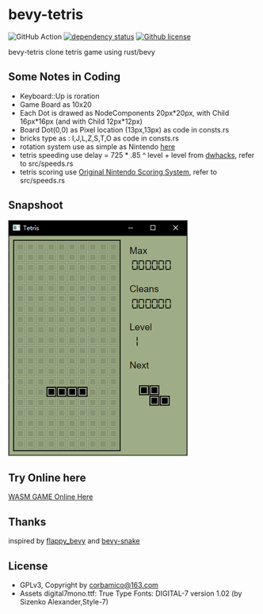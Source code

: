 # bevy-tetris

![GitHub Action](https://github.com/corbamico/bevy-tetris/workflows/Rust/badge.svg)
[![dependency status](https://deps.rs/repo/github/corbamico/bevy-tetris/status.svg)](https://deps.rs/repo/github/corbamico/bevy-tetris)
[![Github license](https://img.shields.io/github/license/corbamico/bevy-tetris.svg)](https://github.com/corbamico/bevy-tetris/blob/master/LICENSE)  

bevy-tetris clone tetris game using rust/bevy

## Some Notes in Coding

* Keyboard::Up is roration
* Game Board as 10x20
* Each Dot is drawed as NodeComponents 20px\*20px, with Child 16px\*16px (and with Child 12px\*12px)
* Board Dot(0,0) as Pixel location (13px,13px) as code in consts.rs
* bricks type as : I,J,L,Z,S,T,O as code in consts.rs
* rotation system use as simple as Nintendo [here](https://tetris.fandom.com/wiki/Nintendo_Rotation_System)
* tetris speeding use delay = 725 * .85 ^ level + level from [dwhacks](http://gist.github.com/dwhacks/8644250), refer to src/speeds.rs
* tetris scoring use [Original Nintendo Scoring System](https://tetris.fandom.com/wiki/Scoring), refer to src/speeds.rs

## Snapshoot

![screen](./docs/screen.png)

## Try Online here

 [WASM GAME Online Here](https://corbamico.github.io/bevy-tetris/)

## Thanks

inspired by [flappy_bevy](https://github.com/TanTanDev/flappy_bevy) and [bevy-snake](https://mbuffett.com/posts/bevy-snake-tutorial/)

## License

* GPLv3, Copyright by corbamico@163.com
* Assets digital7mono.ttf: True Type Fonts: DIGITAL-7 version 1.02 (by Sizenko Alexander,Style-7)
